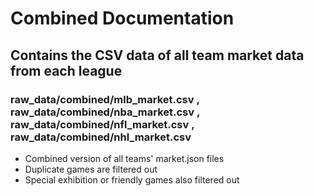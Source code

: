 # Combined Documentation

## Contains the CSV data of all team market data from each league 

### raw_data/combined/mlb_market.csv   ,   raw_data/combined/nba_market.csv   ,   raw_data/combined/nfl_market.csv   ,   raw_data/combined/nhl_market.csv
- Combined version of all teams' market.json files
- Duplicate games are filtered out
- Special exhibition or friendly games also filtered out
